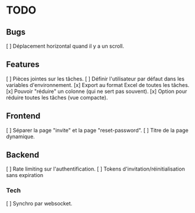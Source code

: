 # TODO

## Bugs

[ ] Déplacement horizontal quand il y a un scroll.

## Features

[ ] Pièces jointes sur les tâches.
[ ] Définir l'utilisateur par défaut dans les variables d'environnement.
[x] Export au format Excel de toutes les tâches.
[x] Pouvoir "réduire" un colonne (qui ne sert pas souvent).
[x] Option pour réduire toutes les tâches (vue compacte).

## Frontend

[ ] Séparer la page "invite" et la page "reset-password".
[ ] Titre de la page dynamique.

## Backend

[ ] Rate limiting sur l'authentification.
[ ] Tokens d'invitation/réinitialisation sans expiration

### Tech

[ ] Synchro par websocket.
